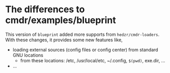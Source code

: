 # The differences to cmdr/examples/blueprint

This version of `blueprint` added more supports from `hedzr/cmdr-loaders`.
With these changes, it provides some new features like,

- loading external sources (config files or config center) from standard GNU locations
  - from these locations: /etc, /usr/local/etc, ~/.config, `$(pwd)`, exe.dir, ...
- ...
